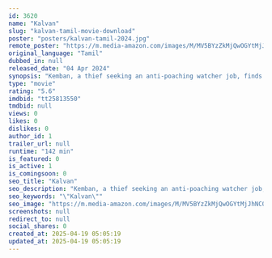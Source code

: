 ```yaml
---
id: 3620
name: "Kalvan"
slug: "kalvan-tamil-movie-download"
poster: "posters/kalvan-tamil-2024.jpg"
remote_poster: "https://m.media-amazon.com/images/M/MV5BYzZkMjQwOGYtMjJhNC00NWY1LWE3NTYtYmEwYzZkMmY0Mzc5XkEyXkFqcGc@._V1_SX300.jpg"
original_language: "Tamil"
dubbed_in: null
released_date: "04 Apr 2024"
synopsis: "Kemban, a thief seeking an anti-poaching watcher job, finds out that it requires a bribe of Rs. 2 Lakh. Will he be able to arrange the money?"
type: "movie"
rating: "5.6"
imdbid: "tt25813550"
tmdbid: null
views: 0
likes: 0
dislikes: 0
author_id: 1
trailer_url: null
runtime: "142 min"
is_featured: 0
is_active: 1
is_comingsoon: 0
seo_title: "Kalvan"
seo_description: "Kemban, a thief seeking an anti-poaching watcher job, finds out that it requires a bribe of Rs. 2 Lakh. Will he be able to arrange the money?"
seo_keywords: "\"Kalvan\""
seo_image: "https://m.media-amazon.com/images/M/MV5BYzZkMjQwOGYtMjJhNC00NWY1LWE3NTYtYmEwYzZkMmY0Mzc5XkEyXkFqcGc@._V1_SX300.jpg"
screenshots: null
redirect_to: null
social_shares: 0
created_at: 2025-04-19 05:05:19
updated_at: 2025-04-19 05:05:19
---
```


